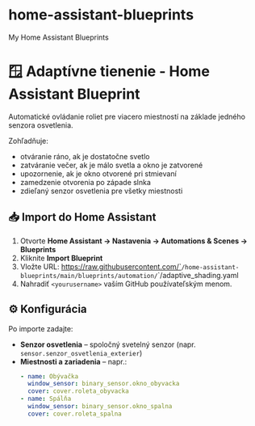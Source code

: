 # home-assistant-blueprints
My Home Assistant Blueprints
# 🪟 Adaptívne tienenie - Home Assistant Blueprint

Automatické ovládanie roliet pre viacero miestností na základe jedného senzora osvetlenia.

Zohľadňuje:
- otváranie ráno, ak je dostatočne svetlo
- zatváranie večer, ak je málo svetla a okno je zatvorené
- upozornenie, ak je okno otvorené pri stmievaní
- zamedzenie otvorenia po západe slnka
- zdieľaný senzor osvetlenia pre všetky miestnosti

## 📥 Import do Home Assistant

1. Otvorte **Home Assistant → Nastavenia → Automations & Scenes → Blueprints**
2. Kliknite **Import Blueprint**
3. Vložte URL: https://raw.githubusercontent.com/`<yourusername>`/home-assistant-blueprints/main/blueprints/automation/`<yourusername>`/adaptive_shading.yaml
4. Nahradiť `<yourusername>` vaším GitHub používateľským menom.

## ⚙️ Konfigurácia

Po importe zadajte:

- **Senzor osvetlenia** – spoločný svetelný senzor (napr. `sensor.senzor_osvetlenia_exterier`)
- **Miestnosti a zariadenia** – napr.:
  ```yaml
  - name: Obývačka
    window_sensor: binary_sensor.okno_obyvacka
    cover: cover.roleta_obyvacka
  - name: Spálňa
    window_sensor: binary_sensor.okno_spalna
    cover: cover.roleta_spalna

